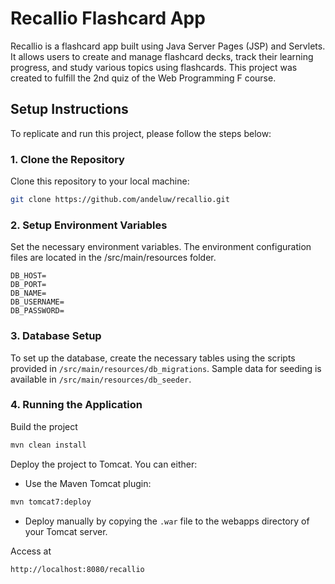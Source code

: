 # Recallio Flashcard App

Recallio is a flashcard app built using Java Server Pages (JSP) and Servlets. It allows users to create and manage flashcard decks, track their learning progress, and study various topics using flashcards. This project was created to fulfill the 2nd quiz of the Web Programming F course.


## Setup Instructions

To replicate and run this project, please follow the steps below:

### 1. Clone the Repository

Clone this repository to your local machine:

```bash
git clone https://github.com/andeluw/recallio.git
```

### 2. Setup Environment Variables

Set the necessary environment variables. The environment configuration files are located in the /src/main/resources folder.

```
DB_HOST=
DB_PORT=
DB_NAME=
DB_USERNAME=
DB_PASSWORD=
```

### 3. Database Setup

To set up the database, create the necessary tables using the scripts provided in `/src/main/resources/db_migrations`. Sample data for seeding is available in `/src/main/resources/db_seeder`.

### 4. Running the Application

Build the project

```bash
mvn clean install
```

Deploy the project to Tomcat. You can either:

- Use the Maven Tomcat plugin:
  
```bash
mvn tomcat7:deploy
```

- Deploy manually by copying the `.war` file to the webapps directory of your Tomcat server.

Access at

```
http://localhost:8080/recallio
```
